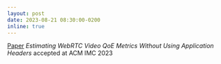 ```yaml
---
layout: post
date: 2023-08-21 08:30:00-0200
inline: true
---
```


[Paper](https://arxiv.org/abs/2306.01194) *Estimating WebRTC Video QoE Metrics Without Using Application Headers* accepted at ACM IMC 2023

